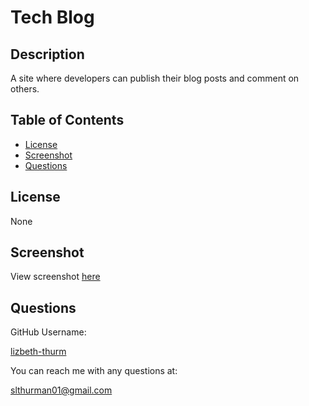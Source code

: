 
  # Tech Blog

  ## Description
  A site where developers can publish their blog posts and comment on others.

  ## Table of Contents
  - [License](#license)
  - [Screenshot](#screenshot)
  - [Questions](#questions)
  
  ## License
  None

  ## Screenshot
  View screenshot [here](./public/images/screenshot.png)
  
  ## Questions
  GitHub Username:

  [lizbeth-thurm](https://github.com/lizbeth-thurm)

  You can reach me with any questions at:
  
  slthurman01@gmail.com
